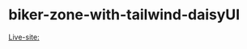 # biker-zone-with-tailwind-daisyUI
[Live-site: ](https://ahasan2912.github.io/biker-zone-with-tailwind-daisyUI/)
